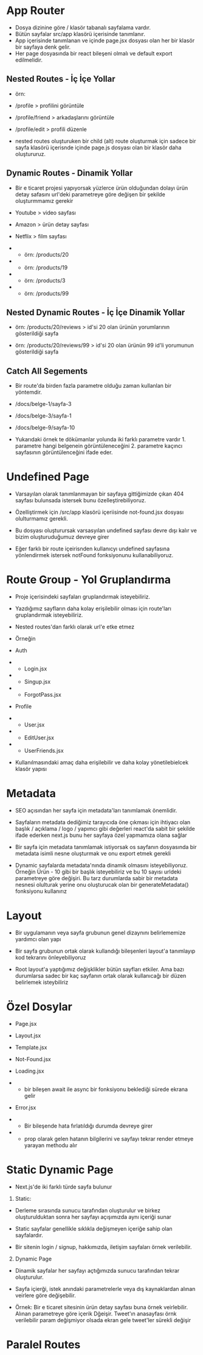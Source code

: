 # App Router

- Dosya dizinine göre / klasör tabanalı sayfalama vardır.
- Bütün sayfalar src/app klasörü içerisinde tanımlanır.
- App içerisinde tanımlanan ve içinde page.jsx dosyası olan her bir klasör bir sayfaya denk gelir.
- Her page dosyasında bir react bileşeni olmalı ve default export edilmelidir.

## Nested Routes - İç İçe Yollar

- örn:
- /profile > profilini görüntüle
- /profile/friend > arkadaşlarını görüntüle
- /profile/edit > profili düzenle

- nested routes oluşturuken bir child (alt) route oluşturmak için sadece bir sayfa klasörü içerisnde içinde page.js dosyası olan bir klasör daha oluştururuz.

## Dynamic Routes - Dinamik Yollar

- Bir e ticaret projesi yapıyorsak yüzlerce ürün olduğundan dolayı ürün detay safasını url'deki parametreye göre değişen bir şekilde oluşturmmamız gerekir
- Youtube > video sayfası
- Amazon > ürün detay sayfası
- Netflix > film sayfası

- - örn: /products/20
- - örn: /products/19
- - örn: /products/3
- - örn: /products/99

## Nested Dynamic Routes - İç İçe Dinamik Yollar

- örn: /products/20/reviews > id'si 20 olan ürünün yorumlarının gösterildiği sayfa

- örn: /products/20/reviews/99 > id'si 20 olan ürünün 99 id'li yorumunun gösterildiği sayfa

## Catch All Segements

- Bir route'da birden fazla parametre olduğu zaman kullanlan bir yöntemdir.

- /docs/belge-1/sayfa-3
- /docs/belge-3/sayfa-1
- /docs/belge-9/sayfa-10

- Yukarıdaki örnek te dökümanlar yolunda iki farklı parametre vardır 1. parametre hangi belgenein görüntüleneceğini 2. parametre kaçıncı sayfasının görüntülenceğini ifade eder.

# Undefined Page

- Varsayılan olarak tanımlanmayan bir sayfaya gittiğimizde çıkan 404 sayfası bulunsada istersek bunu özelleştirebiliyoruz.

- Özelliştirmek için /src/app klasörü içeriisinde not-found.jsx dosyası olulturmamız gerekli.

- Bu dosyası oluşturursak varsasyılan undefined sayfası devre dışı kalır ve bizim oluşturuduğumuz devreye girer

- Eğer farklı bir route içeirisnden kullanıcyı undefined sayfasına yönlendirmek istersek notFound fonksiyonunu kullanabiliyoruz.

# Route Group - Yol Gruplandırma

- Proje içerisindeki sayfaları gruplandırmak isteyebiliriz.

- Yazdığımız sayfların daha kolay erişilebilir olması için route'ları gruplandırmak isteyebiliriz.

- Nested routes'dan farklı olarak url'e etke etmez

- Örneğin

- Auth
- - Login.jsx
- - Singup.jsx
- - ForgotPass.jsx

- Profile
- - User.jsx
- - EditUser.jsx
- - UserFriends.jsx

- Kullanılmasındaki amaç daha erişilebilir ve daha kolay yönetilebielcek klasör yapısı

# Metadata

- SEO açısından her sayfa için metadata'ları tanımlamak önemlidir.

- Sayfaların metadata dediğimiz tarayıcıda öne çıkması için ihtiyacı olan başlık / açıklama / logo / yapımcı gibi değerleri react'da sabit bir şekilde ifade ederken next.js bunu her sayfaya özel yapmamıza olana sağlar

- Bir sayfa için metadata tanımlamak istiyorsak os sayfanın dosyasında bir metadata isimli nesne oluşturmak ve onu export etmek gerekli

- Dynamic sayfalarda metadata'nında dinamik olmasını isteyebiliyoruz. Örneğin Ürün - 10 gibi bir başlık isteyebiliriz ve bu 10 sayısı urldeki parametreye göre değişiri. Bu tarz durumlarda sabir bir metadata nesnesi olulturak yerine onu oluşturucak olan bir generateMetadata() fonksiyonu kullanırız

# Layout

- Bir uygulamanın veya sayfa grubunun genel dizaynını belirlememize yardımcı olan yapı

- Bir sayfa grubunun ortak olarak kullandığı bileşenleri layout'a tanımlayıp kod tekrarını önleyebiliyoruz

- Root layout'a yaptığımız değişklikler bütün sayfları etkiler. Ama bazı durumlarsa sadec bir kaç sayfanın ortak olarak kullanıcağı bir düzen belirlemek isteybiliriz

# Özel Dosylar

- Page.jsx
- Layout.jsx
- Template.jsx
- Not-Found.jsx

- Loading.jsx
- - bir bileşen await ile async bir fonksiyonu beklediği sürede ekrana gelir

- Error.jsx
- - Bir bileşende hata fırlatıldığı durumda devreye girer
- - prop olarak gelen hatanın bilgilerini ve sayfayı tekrar render etmeye yarayan methodu alır

# Static Dynamic Page

- Next.js'de iki farklı türde sayfa bulunur

1. Static:

- Derleme sırasında sunucu tarafından oluşturulur ve birkez oluşturulduktan sonra her sayfayı açışımızda aynı içeriği sunar

- Static sayfalar genellikle sıklıkla değişmeyen içeriğe sahip olan sayfalardır.

- Bir sitenin login / signup, hakkımızda, iletişim sayfaları örnek verilebilir.

2. Dynamic Page

- Dinamik sayfalar her sayfayı açtığımızda sunucu tarafından tekrar oluşturulur.

- Sayfa içierği, istek anındaki parametrelerle veya dış kaynaklardan alınan veirlere göre değişebilir.

- Örnek: Bir e ticaret sitesinin ürün detay sayfası buna örnek veirlebilir. Alınan parametreye göre içerik Dğeişir. Tweet'ın anasayfası örnk verilebilir param değişmiyor olsada ekran gele tweet'ler sürekli değişir

# Paralel Routes
